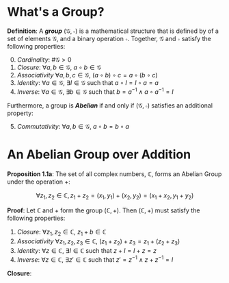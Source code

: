 # What's a Group?

**Definition**: A **_group_** $\left(\mathcal{G}, \circ\right)$ is a mathematical structure that is defined by of a set of elements $\mathcal{G}$, and a binary operation $\circ$. Together, $\mathcal{G}$ and $\circ$ satisfy the following properties:

  0. _Cardinality_: $\#{\mathcal{G}} > 0$
  1. _Closure_: $\forall a, b \in \mathcal{G},\ a \circ b \in \mathcal{G}$
  2. _Associativity_ $\forall a, b, c \in \mathcal{G},\ (a \circ b) \circ c = a \circ (b \circ c)$
  3. _Identity_: $\forall a \in \mathcal{G},\ \exists I \in \mathcal{G}$ such that $a \circ I = I \circ a = a$
  4. _Inverse_: $\forall a \in \mathcal{G},\ \exists b \in \mathcal{G}$ such that $b = a^{-1} \wedge a \circ a^{-1} = I$

Furthermore, a group is **_Abelian_** if and only if $\left(\mathcal{G}, \circ\right)$ satisfies an additional property:

  5. _Commutativity_: $\forall a, b \in \mathcal{G},\ a \circ b = b \circ a$

# An Abelian Group over Addition

**Proposition 1.1a**: The set of all complex numbers, $\mathbb{C}$, forms an Abelian Group under the operation $+$:

$$\forall z_{1}, z_{2} \in \mathbb{C}, z_{1} + z_{2} = (x_{1}, y_{1}) + (x_{2}, y_{2})  = (x_{1} + x_{2}, y_{1} + y_{2})$$

**Proof**: Let $\mathbb{C}$ and $+$ form the group $\left(\mathbb{C}, +\right)$. Then $\left(\mathbb{C}, +\right)$ must satisfy the following properties:

  1. _Closure_: $\forall z_{1}, z_{2} \in \mathbb{C},\ z_{1} + b \in \mathbb{C}$
  2. _Associativity_ $\forall z_{1}, z_{2}, z_{3} \in \mathbb{C},\ (z_{1} + z_{2}) + z_{3} = z_{1} + (z_{2} + z_{3})$
  3. _Identity_: $\forall z \in \mathbb{C},\ \exists I \in \mathbb{C}$ such that $z + I = I + z = z$
  4. _Inverse_: $\forall z \in \mathbb{C},\ \exists z' \in \mathbb{C}$ such that $z' = z^{-1} \wedge z + z^{-1} = I$
  
**Closure**: